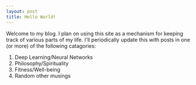 ```yaml
---
layout: post
title: Hello World!
---
```


Welcome to my blog. I plan on using this site as a mechanism for keeping track of various parts of my life. I'll periodically update this with posts in one (or more) of the following catagories:

1. Deep Learning/Neural Networks
2. Philosophy/Spirituality
3. Fitness/Well-being
4. Random other musings
